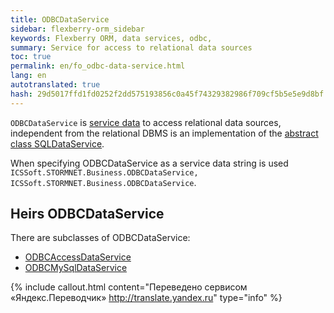 ```yaml
--- 
title: ODBCDataService 
sidebar: flexberry-orm_sidebar 
keywords: Flexberry ORM, data services, odbc, 
summary: Service for access to relational data sources 
toc: true 
permalink: en/fo_odbc-data-service.html 
lang: en 
autotranslated: true 
hash: 29d5017ffd1fd0252f2dd575193856c0a45f74329382986f709cf5b5e5e9d8bf 
--- 
```


`ODBCDataService` is [service data](fo_data-service.html) to access relational data sources, independent from the relational DBMS is an implementation of the [abstract class SQLDataService](fo_sql-data-service.html). 

When specifying ODBCDataService as a service data string is used `ICSSoft.STORMNET.Business.ODBCDataService, ICSSoft.STORMNET.Business.ODBCDataService`. 

## Heirs ODBCDataService 

There are subclasses of ODBCDataService: 

* [ODBCAccessDataService](fo_odbc-access-ds.html) 
* [ODBCMySqlDataService](fo_odbc-mysql-data-service.html) 



{% include callout.html content="Переведено сервисом «Яндекс.Переводчик» <http://translate.yandex.ru>" type="info" %}